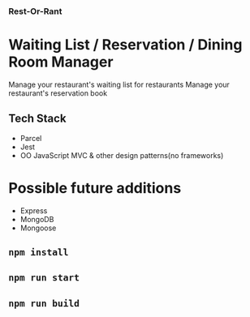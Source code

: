 ### Rest-Or-Rant
# Waiting List / Reservation / Dining Room Manager

Manage your restaurant's waiting list for restaurants
Manage your restaurant's reservation book

## Tech Stack
- Parcel
- Jest
- OO JavaScript MVC & other design patterns(no frameworks)

# Possible future additions
- Express
- MongoDB
- Mongoose

## `npm install`
## `npm run start`
## `npm run build`